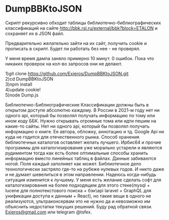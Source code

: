 # DumpBBKtoJSON

Скрипт рекурсивно обходит таблицы библиотечно-библиографических классификаций на сайте http://bbk.rsl.ru/external/bbk?block=ETALON и сохраняет их в JSON файл.

Предварительно желательно зайти на их сайт, получить cookie и прописать в скрипт. Будет ли работать без нее - не проверял.

У меня время дампа заняло примерно 10 минут. 0 ошибок. Пока что никаких проверок на кол-во запросов они не делают.

1)git clone https://github.com/Exieros/DumpBBKtoJSON.git<br/>
2)cd DumpBBKtoJSON<br/>
3)npm install <br/>
4)update cookie!<br/>
5)node Dump.js<br/>

Библиотечно-Библиографические Классификации должны быть в открытом доступе абсолютно каждому. В России в 2021-м году нет ни одного api, который бы позволял получать информацию по тому или ином коду ББК. Нужно открывать огромные тома или идти пешим на какие-то сайты. Нет ни одного api, который бы позволял получать информацию о книге. Ее автора, обложку, аннотацию и тд. Google Api ни куда не годится для отечественного рынка. Способ хранения библиотечных каталогов оставляет желать лучшего. Ирбис64 и прочие программы для каталогизирования уже морально устарели и являются рудиментом тогда как есть более оптимальные способы хранить информацию вместо линейных таблиц в файлах. Данные забиваются ногой. Поля каждый заполняет как может. Библиотечное дело технологически застряло где-то на рубеже нулевых годов. И никто даже и не думает шевелиться в этом направлении. Надеюсь когда-нибудь ситуация изменится к лучшему. У меня есть желание сделать софт для каталогизирования на более подходящем для этого стеке(mysql + lucene для полнотекстового поиска + бэк\api laravel + GraphQL для унификации доступа к данным + React), но такие вещи в одного не реализуются, ультраконсервам это не нужно да и невозможно им объяснить недостатки текущих решений. Буду рад обратной связи. Exieros@gmail.com или telegram @tsfex.
